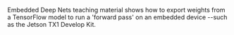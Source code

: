 Embedded Deep Nets teaching material shows how to export weights from a TensorFlow model to run a 'forward pass' on an embedded device --such as the Jetson TX1 Develop Kit.  